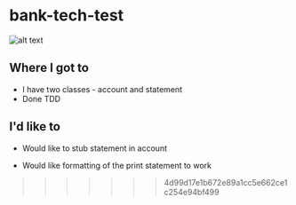 # bank-tech-test

![alt text](https://travis-ci.org/tsetsova/bank_tech_test.svg?branch=master "Travis Badge")

## Where I got to

* I have two classes - account and statement
* Done TDD

## I'd like to

* Would like to stub statement in account

* Would like formatting of the print statement to work
>>>>>>> 4d99d17e1b672e89a1cc5e662ce1c254e94bf499

